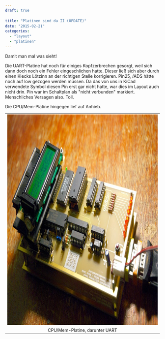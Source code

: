 ```yaml
---
draft: true

title: "Platinen sind da II (UPDATE)"
date: "2015-02-21"
categories: 
  - "layout"
  - "platinen"
---
```


Damit man mal was sieht!

Die UART-Platine hat noch für einiges Kopfzerbrechen gesorgt, weil sich dann doch noch ein Fehler eingeschlichen hatte. Dieser ließ sich aber durch einen Klecks Lötzinn an der richtigen Stelle korrigieren. Pin25, /ADS hätte noch auf low gezogen werden müssen. Da das von uns in KiCad verwendete Symbol diesen Pin erst gar nicht hatte, war dies im Layout auch nicht drin. Pin war im Schaltplan als "nicht verbunden" markiert. Menschliches Versagen also. Toll.

Die CPU/Mem-Platine hingegen lief auf Anhieb.

<table style="margin-left:auto;margin-right:auto;text-align:center;" cellspacing="0" cellpadding="0" align="center"><tbody><tr><td style="text-align:center;"><img class="alignnone size-full wp-image-170" src="images/dsc_0032.jpg" alt="DSC_0032" width="1024" height="685"></td></tr><tr><td style="text-align:center;">CPU/Mem-Platine, darunter UART</td></tr></tbody></table>
